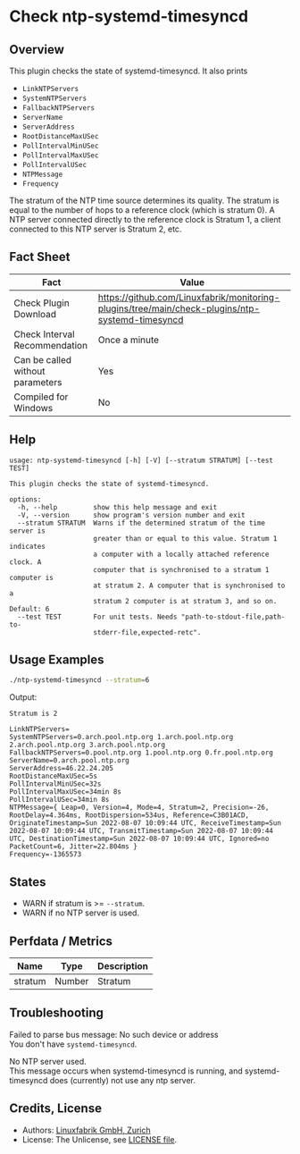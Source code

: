 # Check ntp-systemd-timesyncd

## Overview

This plugin checks the state of systemd-timesyncd. It also prints

* `LinkNTPServers`
* `SystemNTPServers`
* `FallbackNTPServers`
* `ServerName`
* `ServerAddress`
* `RootDistanceMaxUSec`
* `PollIntervalMinUSec`
* `PollIntervalMaxUSec`
* `PollIntervalUSec`
* `NTPMessage`
* `Frequency`

The stratum of the NTP time source determines its quality. The stratum is equal to the number of hops to a reference clock (which is stratum 0). A NTP server connected directly to the reference clock is Stratum 1, a client connected to this NTP server is Stratum 2, etc.


## Fact Sheet

| Fact | Value |
|----|----|
| Check Plugin Download                 | <https://github.com/Linuxfabrik/monitoring-plugins/tree/main/check-plugins/ntp-systemd-timesyncd> |
| Check Interval Recommendation         | Once a minute |
| Can be called without parameters      | Yes |
| Compiled for Windows                  | No |


## Help

```text
usage: ntp-systemd-timesyncd [-h] [-V] [--stratum STRATUM] [--test TEST]

This plugin checks the state of systemd-timesyncd.

options:
  -h, --help         show this help message and exit
  -V, --version      show program's version number and exit
  --stratum STRATUM  Warns if the determined stratum of the time server is
                     greater than or equal to this value. Stratum 1 indicates
                     a computer with a locally attached reference clock. A
                     computer that is synchronised to a stratum 1 computer is
                     at stratum 2. A computer that is synchronised to a
                     stratum 2 computer is at stratum 3, and so on. Default: 6
  --test TEST        For unit tests. Needs "path-to-stdout-file,path-to-
                     stderr-file,expected-retc".
```


## Usage Examples

```bash
./ntp-systemd-timesyncd --stratum=6
```

Output:

```text
Stratum is 2

LinkNTPServers=
SystemNTPServers=0.arch.pool.ntp.org 1.arch.pool.ntp.org 2.arch.pool.ntp.org 3.arch.pool.ntp.org
FallbackNTPServers=0.pool.ntp.org 1.pool.ntp.org 0.fr.pool.ntp.org
ServerName=0.arch.pool.ntp.org
ServerAddress=46.22.24.205
RootDistanceMaxUSec=5s
PollIntervalMinUSec=32s
PollIntervalMaxUSec=34min 8s
PollIntervalUSec=34min 8s
NTPMessage={ Leap=0, Version=4, Mode=4, Stratum=2, Precision=-26, RootDelay=4.364ms, RootDispersion=534us, Reference=C3B01ACD, OriginateTimestamp=Sun 2022-08-07 10:09:44 UTC, ReceiveTimestamp=Sun 2022-08-07 10:09:44 UTC, TransmitTimestamp=Sun 2022-08-07 10:09:44 UTC, DestinationTimestamp=Sun 2022-08-07 10:09:44 UTC, Ignored=no PacketCount=6, Jitter=22.804ms }
Frequency=-1365573
```


## States

* WARN if stratum is \>= `--stratum`.
* WARN if no NTP server is used.


## Perfdata / Metrics

| Name    | Type   | Description |
|---------|--------|-------------|
| stratum | Number | Stratum     |


## Troubleshooting

Failed to parse bus message: No such device or address  
You don't have `systemd-timesyncd`.

No NTP server used.  
This message occurs when systemd-timesyncd is running, and systemd-timesyncd does (currently) not use any ntp server.


## Credits, License

* Authors: [Linuxfabrik GmbH, Zurich](https://www.linuxfabrik.ch)
* License: The Unlicense, see [LICENSE file](https://unlicense.org/).
